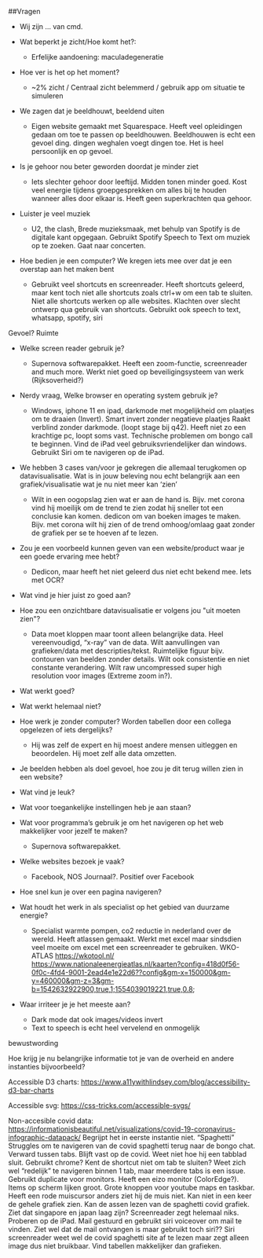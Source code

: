 ##Vragen

- Wij zijn … van cmd.

- Wat beperkt je zicht/Hoe komt het?:
    - Erfelijke aandoening: maculadegeneratie

- Hoe ver is het op het moment?
    - ~2% zicht / Centraal zicht belemmerd / gebruik app om situatie te simuleren 

- We zagen dat je beeldhouwt, beeldend uiten
    - Eigen website gemaakt met Squarespace. Heeft veel opleidingen gedaan om toe te passen op beeldhouwen. Beeldhouwen is echt een gevoel ding. dingen weghalen voegt dingen toe. Het is heel persoonlijk en op gevoel.

- Is je gehoor nou beter geworden doordat je minder ziet
    - Iets slechter gehoor door leeftijd. Midden tonen minder goed. Kost veel energie tijdens groepgesprekken om alles bij te houden wanneer alles door elkaar is. Heeft geen superkrachten qua gehoor.

- Luister je veel muziek
    - U2, the clash, Brede muzieksmaak, met behulp van Spotify is de digitale kant opgegaan. Gebruikt Spotify Speech to Text om muziek op te zoeken. Gaat naar concerten.

- Hoe bedien je een computer? We kregen iets mee over dat je een overstap aan het maken bent
    - Gebruikt veel shortcuts en screenreader. Heeft shortcuts geleerd, maar kent toch niet alle shortcuts zoals ctrl+w om een tab te sluiten. Niet alle shortcuts werken op alle websites. Klachten over slecht ontwerp qua gebruik van shortcuts. Gebruikt ook speech to text, whatsapp, spotify, siri

Gevoel? Ruimte



- Welke screen reader gebruik je?
    - Supernova softwarepakket. Heeft een zoom-functie, screenreader and much more. Werkt niet goed op beveiligingsysteem van werk (Rijksoverheid?)

- Nerdy vraag, Welke browser en operating system gebruik je?
    - Windows, iphone 11  en ipad, darkmode met mogelijkheid om plaatjes om te draaien (Invert). Smart invert zonder negatieve plaatjes Raakt verblind zonder darkmode. (loopt stage bij q42). Heeft niet zo een krachtige pc, loopt soms vast. Technische problemen om bongo call te beginnen. Vind de iPad veel gebruiksvriendelijker dan windows. Gebruikt Siri om te navigeren op de iPad.

- We hebben 3 cases van/voor je gekregen die allemaal terugkomen op datavisualisatie. Wat is in jouw beleving nou echt belangrijk aan een grafiek/visualisatie wat je nu niet meer kan ‘zien’
    - Wilt in een oogopslag zien wat er aan de hand is. Bijv. met corona vind hij moeilijk om de trend te zien zodat hij sneller tot een conclusie kan komen. dedicon om van boeken images te maken. Bijv. met corona wilt hij zien of de trend omhoog/omlaag gaat zonder de grafiek per se te hoeven af te lezen.

- Zou je een voorbeeld kunnen geven van een website/product waar je een goede ervaring mee hebt?
    - Dedicon, maar heeft het niet geleerd dus niet echt bekend mee. Iets met OCR?

- Wat vind je hier juist zo goed aan?

- Hoe zou een onzichtbare datavisualisatie er volgens jou "uit moeten zien"?
    - Data moet kloppen maar toont alleen belangrijke data. Heel vereenvoudigd, “x-ray” van de data. Wilt aanvullingen van grafieken/data met descripties/tekst. Ruimtelijke figuur bijv. contouren van beelden zonder details. Wilt ook consistentie en niet constante verandering. Wilt raw uncompressed super high resolution voor images (Extreme zoom in?).

- Wat werkt goed?

- Wat werkt helemaal niet?

- Hoe werk je zonder computer? Worden tabellen door een collega opgelezen of iets dergelijks?
    - Hij was zelf de expert en hij moest andere mensen uitleggen en beoordelen. Hij moet zelf alle data omzetten. 

- Je beelden hebben als doel gevoel, hoe zou je dit terug willen zien in een website?

- Wat vind je leuk?

- Wat voor toegankelijke instellingen heb je aan staan?

- Wat voor programma’s gebruik je om het navigeren op het web makkelijker voor jezelf te maken?
    - Supernova softwarepakket.

- Welke websites bezoek je vaak? 
    - Facebook, NOS Journaal?. Positief over Facebook

- Hoe snel kun je over een pagina navigeren?


- Wat houdt het werk in als specialist op het gebied van duurzame energie?
    - Specialist warmte pompen, co2 reductie in nederland over de wereld. Heeft atlassen gemaakt. Werkt met excel maar sindsdien veel moeite om excel met een screenreader te gebruiken. WKO-ATLAS https://wkotool.nl/ 
https://www.nationaleenergieatlas.nl/kaarten?config=418d0f56-0f0c-4fd4-9001-2ead4e1e22d6??config&gm-x=150000&gm-y=460000&gm-z=3&gm-b=1542632922900,true,1;1554039019221,true,0.8; 

- Waar irriteer je je het meeste aan?
    - Dark mode dat ook images/videos invert
    - Text to speech is echt heel vervelend en onmogelijk

bewustwording

Hoe krijg je nu belangrijke informatie tot je van de overheid en andere instanties bijvoorbeeld?

Accessible D3 charts: 
https://www.a11ywithlindsey.com/blog/accessibility-d3-bar-charts

Accessible svg:
https://css-tricks.com/accessible-svgs/

Non-accesible covid data:
https://informationisbeautiful.net/visualizations/covid-19-coronavirus-infographic-datapack/
Begrijpt het in eerste instantie niet. “Spaghetti” Struggles om te navigeren van de covid spaghetti terug naar de bongo chat. Verward tussen tabs. Blijft vast op de covid. Weet niet hoe hij een tabblad sluit. Gebruikt chrome? Kent de shortcut niet om tab te sluiten? Weet zich wel “redelijk” te navigeren binnen 1 tab, maar meerdere tabs is een issue. Gebruikt duplicate voor monitors. Heeft een eizo monitor (ColorEdge?). Items op scherm lijken groot. Grote knoppen voor youtube maps en taskbar.  Heeft een rode muiscursor anders ziet hij de muis niet. Kan niet in een keer de gehele grafiek zien. Kan de assen lezen van de spaghetti covid grafiek. Ziet dat singapore en japan laag zijn? Screenreader zegt helemaal niks. 
Proberen op de iPad. Mail gestuurd en gebruikt siri voiceover om mail te vinden. Ziet wel dat de mail ontvangen is maar gebruikt toch siri?? Siri screenreader weet wel de covid spaghetti site af te lezen maar zegt alleen image dus niet bruikbaar. Vind tabellen makkelijker dan grafieken.
